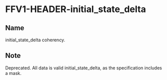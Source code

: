 # FFV1-HEADER-initial_state_delta

## Name

initial_state_delta coherency.

## Note

Deprecated. All data is valid initial_state_delta, as the specification includes a mask.